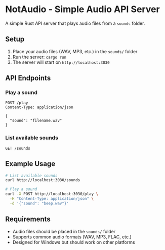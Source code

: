 # NotAudio - Simple Audio API Server

A simple Rust API server that plays audio files from a `sounds` folder.

## Setup

1. Place your audio files (WAV, MP3, etc.) in the `sounds/` folder
2. Run the server: `cargo run`
3. The server will start on `http://localhost:3030`

## API Endpoints

### Play a sound
```
POST /play
Content-Type: application/json

{
  "sound": "filename.wav"
}
```

### List available sounds
```
GET /sounds
```

## Example Usage

```bash
# List available sounds
curl http://localhost:3030/sounds

# Play a sound
curl -X POST http://localhost:3030/play \
  -H "Content-Type: application/json" \
  -d '{"sound": "beep.wav"}'
```

## Requirements

- Audio files should be placed in the `sounds/` folder
- Supports common audio formats (WAV, MP3, FLAC, etc.)
- Designed for Windows but should work on other platforms